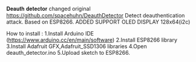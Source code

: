 𝐃𝐞𝐚𝐮𝐭𝐡 𝐝𝐞𝐭𝐞𝐜𝐭𝐨𝐫 changed original https://github.com/spacehuhn/DeauthDetector
Detect deauthentication attack. Based on ESP8266.
ADDED SUPPORT OLED DISPLAY 128x64(i2c) 

How to install :
 1.Install Arduino IDE (https://www.arduino.cc/en/main/software)
 2.Install ESP8266 library
 3.Install Adafruit GFX,Adafruit_SSD1306 libraries
 4.Open deauth_detector.ino
 5.Upload sketch to ESP8266.
